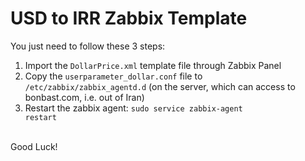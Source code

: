 # USD to IRR Zabbix Template
You just need to follow these 3 steps:<br/>
1. Import the <code>DollarPrice.xml</code> template file through Zabbix Panel <br/>
2. Copy the <code>userparameter_dollar.conf</code> file to <code>/etc/zabbix/zabbix_agentd.d</code> (on the server, which can access to bonbast.com, i.e. out of Iran) <br/>
3. Restart the zabbix agent: <code>sudo service zabbix-agent restart</code> <br/><br/>

Good Luck!
